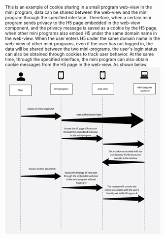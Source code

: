 This is an example of cookie sharing in a small program web-view
In the mini program, data can be shared between the web-view and the mini program through the specified interface.
Therefore, when a certain mini program sends privacy to the H5 page embedded in the web-view component, and the privacy message is saved as a cookie by the H5 page, when other mini programs also 
embed H5 under the same domain name in the web-view. When the user enters H5 under the same domain name in the web-view of other mini-programs, even if the user has not logged in, the data will be shared between the two mini-programs. the user's login status can also be obtained through cookies to track user behavior.
At the same time, through the specified interface, the mini program can also obtain cookie messages from the H5 page in the web-view.
As shown below
![](README_files/2.jpg) 